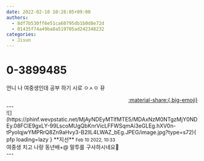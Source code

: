 ```yaml
---
date: 2022-02-10 10:28:05+09:00
authors:
  - 8df7b530ff6e51ca60795db1b0d8e72d
  - 01435f74a49ba8a519705ad242348232
categories:
  - Jisun
---
```


# 0-3899485

<div class="post-container" markdown="1">
<div class="content-container md-sidebar__scrollwrap" markdown="1">

언니 나 여중생인데 공부 하기 시로 ㅇㅅㅇ 뀨

</div>
</div>

<div style="text-align: right;" markdown="1">
<a href="https://weverse.io/fromis9/fanpost/0-3899485" style="text-align: right;">:material-share:{.big-emoji}</a>
</div>
---

<div class="comments-container md-sidebar__scrollwrap" markdown="1">
<div class="comment" markdown="1">
<div class='id-container' markdown="1">
![](https://phinf.wevpstatic.net/MjAyNDEyMTlfMTE5/MDAxNzM0NTgzMjY0NDEy.08FClE9gxLY-99LscoMUgQbKnrVicLFFWSqmAi3eGLEg.hXV0n-tPyoIqjwYMPRrQ8Zn9aHvy3-B2llL4LWAZ_bEg.JPEG/image.jpg?type=s72){ pfp loading=lazy }
**<span class="artist">지선</span>** <small>Feb 10 2022, 10:33</small><br>
</div>
<div class='comment-body' markdown="1">
여중생 치고 나랑 동년배+@ 말투를 구사하시네요🧐
</div>
</div>
</div>
---
